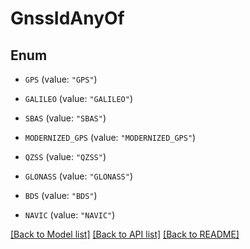 # GnssIdAnyOf

## Enum


* `GPS` (value: `"GPS"`)

* `GALILEO` (value: `"GALILEO"`)

* `SBAS` (value: `"SBAS"`)

* `MODERNIZED_GPS` (value: `"MODERNIZED_GPS"`)

* `QZSS` (value: `"QZSS"`)

* `GLONASS` (value: `"GLONASS"`)

* `BDS` (value: `"BDS"`)

* `NAVIC` (value: `"NAVIC"`)


[[Back to Model list]](../README.md#documentation-for-models) [[Back to API list]](../README.md#documentation-for-api-endpoints) [[Back to README]](../README.md)


